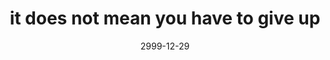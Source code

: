 ---
layout: base.njk
title : 'it does not mean you have to give up' 
view_title : 'it does not mean you have to give up' 
year : '2999' 
date : '2999-12-29' 
img_file : '/drawing/giveup.png' 
html_file : 'giveup' 
next_html : '/index.html' 
permalink : "title/{{html_file}}.html"
---